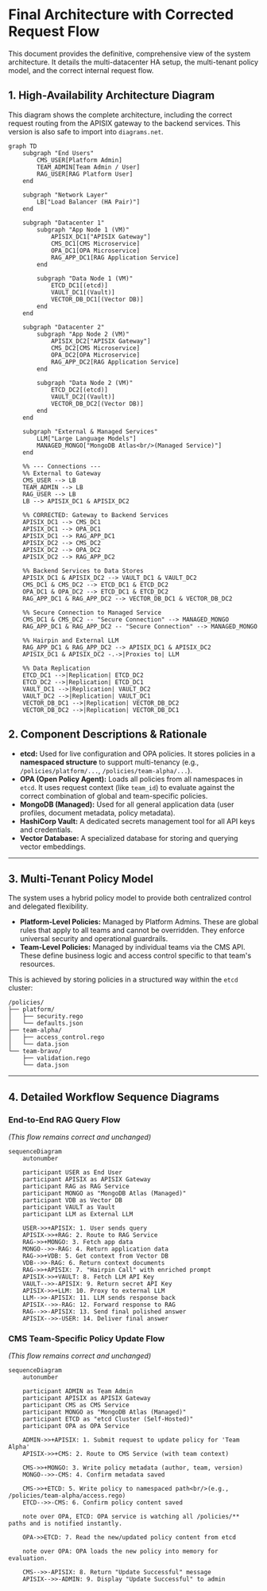 # Final Architecture with Corrected Request Flow

This document provides the definitive, comprehensive view of the system architecture. It details the multi-datacenter HA setup, the multi-tenant policy model, and the correct internal request flow.

## 1. High-Availability Architecture Diagram

This diagram shows the complete architecture, including the correct request routing from the APISIX gateway to the backend services. This version is also safe to import into `diagrams.net`.

```mermaid
graph TD
    subgraph "End Users"
        CMS_USER[Platform Admin]
        TEAM_ADMIN[Team Admin / User]
        RAG_USER[RAG Platform User]
    end

    subgraph "Network Layer"
        LB["Load Balancer (HA Pair)"]
    end

    subgraph "Datacenter 1"
        subgraph "App Node 1 (VM)"
            APISIX_DC1["APISIX Gateway"]
            CMS_DC1[CMS Microservice]
            OPA_DC1[OPA Microservice]
            RAG_APP_DC1[RAG Application Service]
        end

        subgraph "Data Node 1 (VM)"
            ETCD_DC1[(etcd)]
            VAULT_DC1[(Vault)]
            VECTOR_DB_DC1[(Vector DB)]
        end
    end

    subgraph "Datacenter 2"
        subgraph "App Node 2 (VM)"
            APISIX_DC2["APISIX Gateway"]
            CMS_DC2[CMS Microservice]
            OPA_DC2[OPA Microservice]
            RAG_APP_DC2[RAG Application Service]
        end

        subgraph "Data Node 2 (VM)"
            ETCD_DC2[(etcd)]
            VAULT_DC2[(Vault)]
            VECTOR_DB_DC2[(Vector DB)]
        end
    end
    
    subgraph "External & Managed Services"
        LLM["Large Language Models"]
        MANAGED_MONGO["MongoDB Atlas<br/>(Managed Service)"]
    end

    %% --- Connections ---
    %% External to Gateway
    CMS_USER --> LB
    TEAM_ADMIN --> LB
    RAG_USER --> LB
    LB --> APISIX_DC1 & APISIX_DC2

    %% CORRECTED: Gateway to Backend Services
    APISIX_DC1 --> CMS_DC1
    APISIX_DC1 --> OPA_DC1
    APISIX_DC1 --> RAG_APP_DC1
    APISIX_DC2 --> CMS_DC2
    APISIX_DC2 --> OPA_DC2
    APISIX_DC2 --> RAG_APP_DC2

    %% Backend Services to Data Stores
    APISIX_DC1 & APISIX_DC2 --> VAULT_DC1 & VAULT_DC2
    CMS_DC1 & CMS_DC2 --> ETCD_DC1 & ETCD_DC2
    OPA_DC1 & OPA_DC2 --> ETCD_DC1 & ETCD_DC2
    RAG_APP_DC1 & RAG_APP_DC2 --> VECTOR_DB_DC1 & VECTOR_DB_DC2
    
    %% Secure Connection to Managed Service
    CMS_DC1 & CMS_DC2 -- "Secure Connection" --> MANAGED_MONGO
    RAG_APP_DC1 & RAG_APP_DC2 -- "Secure Connection" --> MANAGED_MONGO
    
    %% Hairpin and External LLM
    RAG_APP_DC1 & RAG_APP_DC2 --> APISIX_DC1 & APISIX_DC2
    APISIX_DC1 & APISIX_DC2 -.->|Proxies to| LLM

    %% Data Replication
    ETCD_DC1 -->|Replication| ETCD_DC2
    ETCD_DC2 -->|Replication| ETCD_DC1
    VAULT_DC1 -->|Replication| VAULT_DC2
    VAULT_DC2 -->|Replication| VAULT_DC1
    VECTOR_DB_DC1 -->|Replication| VECTOR_DB_DC2
    VECTOR_DB_DC2 -->|Replication| VECTOR_DB_DC1
```

## 2. Component Descriptions & Rationale

-   **etcd:** Used for live configuration and OPA policies. It stores policies in a **namespaced structure** to support multi-tenancy (e.g., `/policies/platform/...`, `/policies/team-alpha/...`).
-   **OPA (Open Policy Agent):** Loads all policies from all namespaces in `etcd`. It uses request context (like `team_id`) to evaluate against the correct combination of global and team-specific policies.
-   **MongoDB (Managed):** Used for all general application data (user profiles, document metadata, policy metadata).
-   **HashiCorp Vault:** A dedicated secrets management tool for all API keys and credentials.
-   **Vector Database:** A specialized database for storing and querying vector embeddings.

---

## 3. Multi-Tenant Policy Model

The system uses a hybrid policy model to provide both centralized control and delegated flexibility.

-   **Platform-Level Policies:** Managed by Platform Admins. These are global rules that apply to all teams and cannot be overridden. They enforce universal security and operational guardrails.
-   **Team-Level Policies:** Managed by individual teams via the CMS API. These define business logic and access control specific to that team's resources.

This is achieved by storing policies in a structured way within the `etcd` cluster:

```
/policies/
├── platform/
│   ├── security.rego
│   └── defaults.json
├── team-alpha/
│   ├── access_control.rego
│   └── data.json
└── team-bravo/
    ├── validation.rego
    └── data.json
```

---

## 4. Detailed Workflow Sequence Diagrams

### End-to-End RAG Query Flow

*(This flow remains correct and unchanged)*

```mermaid
sequenceDiagram
    autonumber

    participant USER as End User
    participant APISIX as APISIX Gateway
    participant RAG as RAG Service
    participant MONGO as "MongoDB Atlas (Managed)"
    participant VDB as Vector DB
    participant VAULT as Vault
    participant LLM as External LLM

    USER->>+APISIX: 1. User sends query
    APISIX->>+RAG: 2. Route to RAG Service
    RAG->>+MONGO: 3. Fetch app data
    MONGO-->>-RAG: 4. Return application data
    RAG->>+VDB: 5. Get context from Vector DB
    VDB-->>-RAG: 6. Return context documents
    RAG->>+APISIX: 7. "Hairpin Call" with enriched prompt
    APISIX->>+VAULT: 8. Fetch LLM API Key
    VAULT-->>-APISIX: 9. Return secret API Key
    APISIX->>+LLM: 10. Proxy to external LLM
    LLM-->>-APISIX: 11. LLM sends response back
    APISIX-->>-RAG: 12. Forward response to RAG
    RAG-->>-APISIX: 13. Send final polished answer
    APISIX-->>-USER: 14. Deliver final answer
```

### CMS Team-Specific Policy Update Flow

*(This flow remains correct and unchanged)*

```mermaid
sequenceDiagram
    autonumber

    participant ADMIN as Team Admin
    participant APISIX as APISIX Gateway
    participant CMS as CMS Service
    participant MONGO as "MongoDB Atlas (Managed)"
    participant ETCD as "etcd Cluster (Self-Hosted)"
    participant OPA as OPA Service

    ADMIN->>+APISIX: 1. Submit request to update policy for 'Team Alpha'
    APISIX->>+CMS: 2. Route to CMS Service (with team context)

    CMS->>+MONGO: 3. Write policy metadata (author, team, version)
    MONGO-->>-CMS: 4. Confirm metadata saved

    CMS->>+ETCD: 5. Write policy to namespaced path<br/>(e.g., /policies/team-alpha/access.rego)
    ETCD-->>-CMS: 6. Confirm policy content saved

    note over OPA, ETCD: OPA service is watching all /policies/** paths and is notified instantly.

    OPA->>ETCD: 7. Read the new/updated policy content from etcd
    
    note over OPA: OPA loads the new policy into memory for evaluation.

    CMS-->>-APISIX: 8. Return "Update Successful" message
    APISIX-->>-ADMIN: 9. Display "Update Successful" to admin
```

